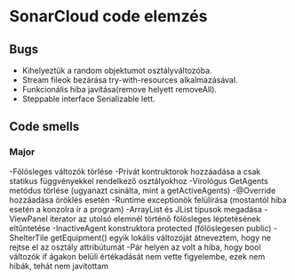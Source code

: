 # SonarCloud code elemzés

## Bugs
- Kihelyeztük a random objektumot osztályváltozóba.
- Stream fileok bezárása try-with-resources alkalmazásával.
- Funkcionális hiba javítása(remove helyett removeAll).
- Steppable interface Serializable lett.

## Code smells
### Major
-Fölösleges változók törlése
-Privát kontruktorok hozzáadása a csak statikus függvényekkel rendelkező osztályokhoz
-Virológus GetAgents metódus törlése (ugyanazt csinálta, mint a getActiveAgents)
-@Override hozzáadása öröklés esetén
-Runtime exceptionök felülírása (mostantól hiba esetén a konzolra ír a program)
-ArrayList és JList típusok megadása
-ViewPanel iterator az utolsó elemnél történő fölösleges léptetésének eltűntetése
-InactiveAgent konstruktora protected (fölöslegesen public)
-ShelterTile getEquipment() egyik lokális változóját átneveztem, hogy ne rejtse el az osztály attribútumát
-Pár helyen az volt a hiba, hogy bool változók if ágakon belüli értékadását nem vette figyelembe, ezek nem hibák, tehát nem javítottam
